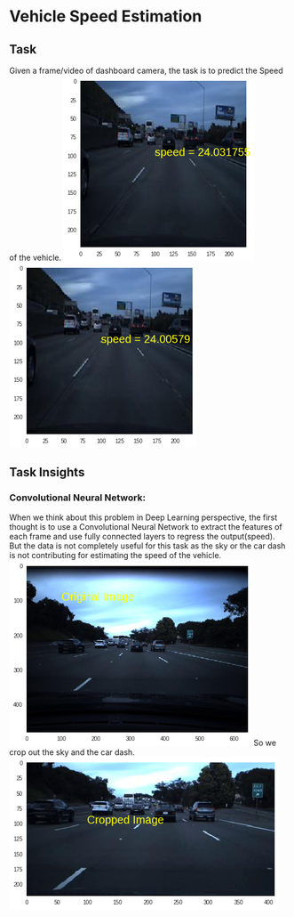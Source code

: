 # Vehicle Speed Estimation

## Task
Given a frame/video of dashboard camera, the task is to predict the Speed of the vehicle.
![](Images/img1.png)
![](Images/img2.png)

## Task Insights
### Convolutional Neural Network:
When we think about this problem in Deep Learning perspective, the first thought is to use a Convolutional Neural Network to extract the features of each frame and use fully connected layers to regress the output(speed).
But the data is not completely useful for this task as the sky or the car dash is not contributing for estimating the speed of the vehicle.
![](Images/original.png)
So we crop out the sky and the car dash.
![](Images/cropped.png)

